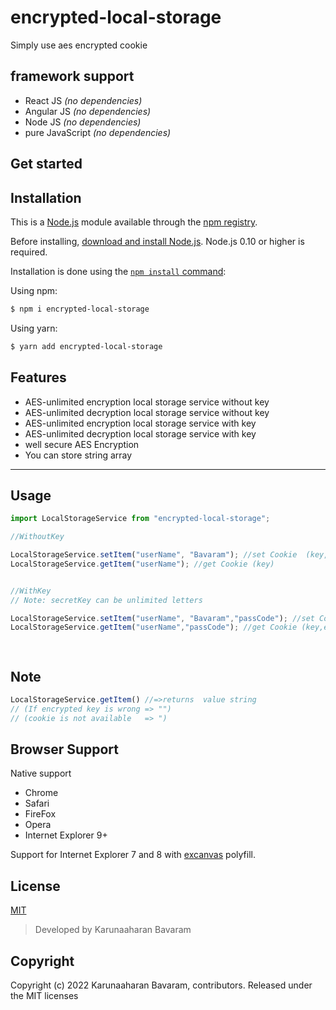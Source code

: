 # encrypted-local-storage

Simply use aes encrypted cookie 

## framework support

- React JS _(no dependencies)_
- Angular JS _(no dependencies)_
- Node JS _(no dependencies)_
- pure JavaScript _(no dependencies)_

## Get started
## Installation

This is a [Node.js](https://nodejs.org/en/) module available through the
[npm registry](https://www.npmjs.com/).

Before installing, [download and install Node.js](https://nodejs.org/en/download/).
Node.js 0.10 or higher is required.

Installation is done using the
[`npm install` command](https://docs.npmjs.com/getting-started/installing-npm-packages-locally):

Using npm:

```bash
$ npm i encrypted-local-storage
```

Using yarn:

```bash
$ yarn add encrypted-local-storage
```

## Features

  * AES-unlimited encryption local storage service without key
  * AES-unlimited decryption local storage service without key
  * AES-unlimited encryption local storage service  with key
  * AES-unlimited decryption local storage service  with key
  * well secure AES Encryption
  * You can store string array


------

## Usage

```js
import LocalStorageService from "encrypted-local-storage";

//WithoutKey

LocalStorageService.setItem("userName", "Bavaram"); //set Cookie  (key,value)
LocalStorageService.getItem("userName"); //get Cookie (key)


//WithKey
// Note: secretKey can be unlimited letters

LocalStorageService.setItem("userName", "Bavaram","passCode"); //set Cookie  (key,value,encrypt_key)
LocalStorageService.getItem("userName","passCode"); //get Cookie (key,encrypt_key)

 
```
## Note
```js
LocalStorageService.getItem() //=>returns  value string
// (If encrypted key is wrong => "")
// (cookie is not available   => ")

```

## Browser Support

Native support

- Chrome
- Safari
- FireFox
- Opera
- Internet Explorer 9+

Support for Internet Explorer 7 and 8 with [excanvas](https://code.google.com/p/explorercanvas/wiki/Instructions) polyfill.

## License

[MIT](LICENSE)


> Developed by Karunaaharan Bavaram

## Copyright

Copyright (c) 2022 Karunaaharan Bavaram, contributors. Released under the MIT licenses


